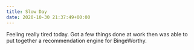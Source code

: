 ```yaml
---
title: Slow Day
date: 2020-10-30 21:37:49+00:00
---
```


Feeling really tired today. Got a few things done at work then was able to put together a recommendation engine for BingeWorthy.

